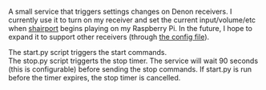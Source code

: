 A small service that triggers settings changes on Denon receivers. I currently use it to turn on my receiver and set the current input/volume/etc when [shairport](https://github.com/abrasive/shairport) begins playing on my Raspberry Pi. In the future, I hope to expand it to support other receivers (through [the config file](config.xml)).

The start.py script triggers the start commands.  
The stop.py script triggerts the stop timer. The service will wait 90 seconds (this is configurable) before sending the stop commands. If start.py is run before the timer expires, the stop timer is cancelled.
